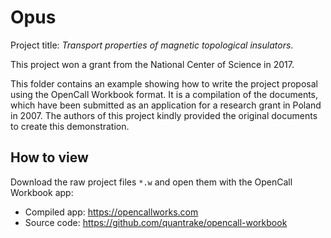# Opus
Project title: _Transport properties of magnetic topological insulators_. 

This project won a grant from the National Center of Science in 2017.

This folder contains an example showing how to write the project proposal using the OpenCall Workbook format. 
It is a compilation of the documents, which have been submitted as an application for a research grant in Poland in 2007. 
The authors of this project kindly provided the original documents to create this demonstration.

## How to view

Download the raw project files `*.w` and open them with the OpenCall Workbook app: 

* Compiled app: https://opencallworks.com
* Source code: https://github.com/quantrake/opencall-workbook
